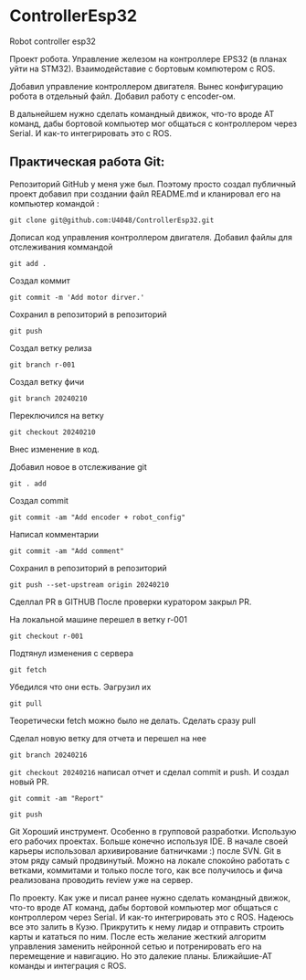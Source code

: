 # ControllerEsp32
Robot controller esp32

Проект робота. Управление железом на контроллере EPS32 (в планах уйти на STM32). Взаимодейставие с бортовым компютером с ROS.

Добавил управление контроллером двигателя. Вынес конфигурацию робота в отдельный файл. Добавил работу с encoder-ом.


В дальнейшем нужно сделать командный движок, что-то вроде AT команд, дабы бортовой компьютер мог общаться с контроллером через Serial. И как-то интегрировать это с ROS.

## Практическая работа Git:

Репозиторий GitHub у меня уже был. Поэтому просто создал публичный проект добавил при создании файл README.md  и кланировал его на компьютер командой : 


````git clone git@github.com:U4048/ControllerEsp32.git```` 

Дописал код управления контроллером двигателя. Добавил файлы для отслеживания коммандой 

````git add .````

Создал коммит 

````git commit -m 'Add motor dirver.'````

Сохранил в репозиторий в репозиторий

````git push````

Создал ветку релиза 

````git branch r-001 ````

Создал ветку фичи

````git branch 20240210````

Переключился на ветку

````git checkout 20240210````

Внес изменение в код.

Добавил новое в отслеживание git

````git . add````

Создал commit

````git commit -am "Add encoder + robot_config"````

Написал комментарии

````git commit -am "Add comment"````

Сохранил в репозиторий в репозиторий

````git push --set-upstream origin 20240210````

Сделлал PR в GITHUB
После проверки куратором закрыл PR.

На локальной машине перешел в ветку r-001

```` git checkout r-001 ````

Подтянул изменения с сервера

```git fetch```

Убедился что они есть. Эагрузил их

```git pull```

Теоретически fetch можно было не делать. Сделать сразу pull

Сделал новую ветку для отчета и перешел на нее

```git branch 20240216```

```git checkout 20240216```
написал отчет и сделал commit и push. И создал новый  PR.

```git commit -am "Report"```

```git push```

Git Хороший инструмент. Особенно в групповой разработки. Использую его рабочих проектах. Больше конечно используя IDE. В начале своей карьеры использовал архивирование батничками :) после  SVN.
Git в этом ряду самый продвинутый. Можно на локале спокойно работать с ветками, коммитами и только после того, как все получилось и фича реализована проводить review уже на сервер.


По проекту. Как уже и писал ранее нужно сделать командный движок, что-то вроде AT команд, дабы бортовой компьютер мог общаться с контроллером через Serial. И как-то интегрировать это с ROS. Надеюсь все это залить в Кузю. Прикрутить к нему лидар и отправить строить карты и кататься по ним. После есть желание жесткий алгоритм управления заменить нейронной сетью и потренировать его на перемещение и навигацию. Но это далекие планы. Ближайшие-АТ команды и интеграция с ROS.



